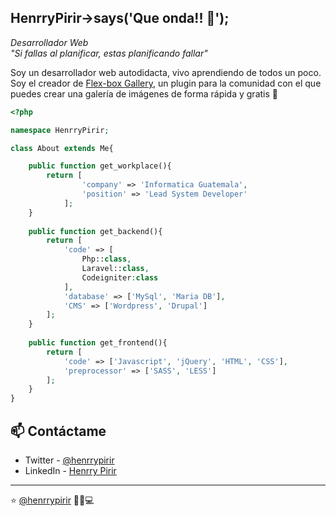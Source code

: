 <h2>HenrryPirir->says('Que onda!! 👋');</h2>

<p><em>Desarrollador Web</br>
"Si fallas al planificar, estas planificando fallar"
</em></p>

<p>Soy un desarrollador web autodidacta, vivo aprendiendo de todos un poco. Soy el creador de <a href="https://henrrypirir.github.io/flexbox-gallery/">Flex-box Gallery</a>, un plugin para la comunidad con el que puedes crear una galería de imágenes de forma rápida y gratis 🤯</p>

```php
<?php

namespace HenrryPirir;

class About extends Me{

    public function get_workplace(){
        return [
                'company' => 'Informatica Guatemala',
                'position' => 'Lead System Developer'         
            ];
    }
    
    public function get_backend(){
        return [
            'code' => [
                Php::class,
                Laravel::class,
                Codeigniter:class
            ],
            'database' => ['MySql', 'Maria DB'],
            'CMS' => ['Wordpress', 'Drupal']
        ];
    }
    
    public function get_frontend(){
        return [
            'code' => ['Javascript', 'jQuery', 'HTML', 'CSS'],
            'preprocessor' => ['SASS', 'LESS']
        ];
    }
}
```

## 📫 Contáctame
- Twitter - [@henrrypirir](https://twitter.com/henrrypirir)
- LinkedIn - [Henrry Pirir](https://www.linkedin.com/in/henrrypirir/)

---

⭐️ [@henrrypirir](https://github.com/henrrypirir) 🧙‍♂️💻 
